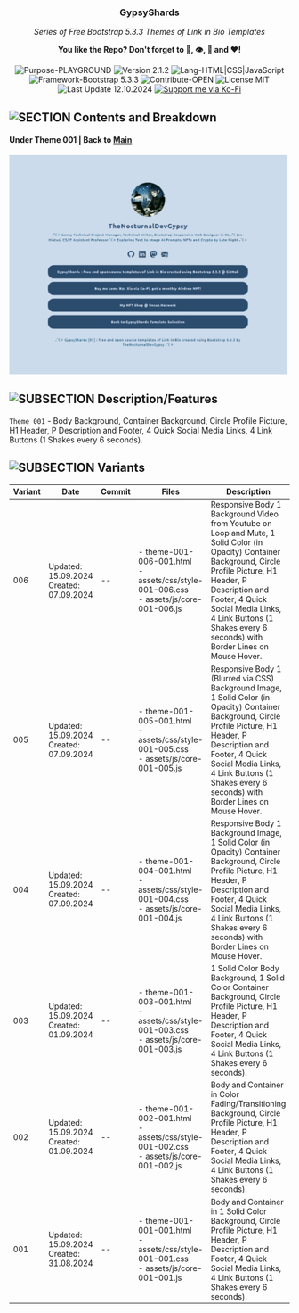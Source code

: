 <!-- <p align="center"><img src="/md_assets/octocat.gif" alt="Logo" width="130" height="130"></p> -->
<h3 align="center">GypsyShards</h3>
<p align="center"><em>Series of Free Bootstrap 5.3.3 Themes of Link in Bio Templates</em></p>
<p align="center"><strong>You like the Repo? Don't forget to 🌟, 👁️, 🔱 and ❤️!</strong></p>
<p align="center">
   <img src="https://img.shields.io/badge/Purpose-PLAYGROUND-%2300416a?logoColor=white&labelColor=%2300416a&color=%2324292e&textColor=white" alt="Purpose-PLAYGROUND">
   <img src="https://img.shields.io/badge/Version-2.1.2-%2300416a?logoColor=white&labelColor=%2300416a&color=%2324292e&textColor=white" alt="Version 2.1.2">
   <img src="https://img.shields.io/badge/Lang-HTML%20|%20CSS%20|%20JavaScript-%2300416a?logoColor=white&labelColor=%2300416a&color=%2324292e&textColor=white" alt="Lang-HTML|CSS|JavaScript">
   <img src="https://img.shields.io/badge/Framework-Bootstrap%205.3.3-%2300416a?logoColor=white&labelColor=%2300416a&color=%2324292e&textColor=white" alt="Framework-Bootstrap 5.3.3">
   <img src="https://img.shields.io/badge/Contribute-OPEN-%2300416a?logoColor=white&labelColor=%2300416a&color=%2324292e&textColor=white" alt="Contribute-OPEN">
   <img src="https://img.shields.io/badge/License-MIT-%2300416a?logoColor=white&labelColor=%2300416a&color=%2324292e&textColor=white" alt="License MIT">
   <img src="https://img.shields.io/badge/Last%20Update-12.10.2024-%2300416a?logoColor=white&labelColor=%2300416a&color=%2324292e&textColor=white" alt="Last Update 12.10.2024">
   <a href="https://ko-fi.com/thenocturnaldevgypsy">
      <img src="https://img.shields.io/badge/Support%20me%20via%20Ko--Fi-%2300416a?logo=ko-fi&logoColor=white&color=%2300416a&textColor=white" alt="Support me via Ko-Fi">
   </a>
</p>

## ![SECTION Contents and Breakdown](https://custom-icon-badges.demolab.com/badge/-Contents%20and%20Breakdown-24292e?logo=book&logoColor=white&labelColor=00416a)

#### Under Theme 001 | Back to [Main](README.md)

<img src="/md_assets/theme-001.jpg" alt="Theme 001" width="500">

## ![SUBSECTION Description/Features](https://custom-icon-badges.demolab.com/badge/-Description/Features-24292e?logo=check&logoColor=white&labelColor=2471AE)

`Theme 001` - Body Background, Container Background, Circle Profile Picture, H1 Header, P Description and Footer, 4 Quick Social Media Links, 4 Link Buttons (1 Shakes every 6 seconds).

## ![SUBSECTION Variants](https://custom-icon-badges.demolab.com/badge/-Variants-24292e?logo=north-star&logoColor=white&labelColor=2471AE)

| Variant | Date | Commit | Files | Description |
| ------------- | ------------- | ------------- | ------------- | ------------- |
| 006 | Updated: 15.09.2024<br>Created: 07.09.2024 | -- | - theme-001-006-001.html<br>- assets/css/style-001-006.css<br>- assets/js/core-001-006.js | Responsive Body 1 Background Video from Youtube on Loop and Mute, 1 Solid Color (in Opacity) Container Background, Circle Profile Picture, H1 Header, P Description and Footer, 4 Quick Social Media Links, 4 Link Buttons (1 Shakes every 6 seconds) with Border Lines on Mouse Hover. |
| 005 | Updated: 15.09.2024<br>Created: 07.09.2024 | -- | - theme-001-005-001.html<br>- assets/css/style-001-005.css<br>- assets/js/core-001-005.js | Responsive Body 1 (Blurred via CSS) Background Image, 1 Solid Color (in Opacity) Container Background, Circle Profile Picture, H1 Header, P Description and Footer, 4 Quick Social Media Links, 4 Link Buttons (1 Shakes every 6 seconds) with Border Lines on Mouse Hover. |
| 004 | Updated: 15.09.2024<br>Created: 07.09.2024 | -- | - theme-001-004-001.html<br>- assets/css/style-001-004.css<br>- assets/js/core-001-004.js | Responsive Body 1 Background Image, 1 Solid Color (in Opacity) Container Background, Circle Profile Picture, H1 Header, P Description and Footer, 4 Quick Social Media Links, 4 Link Buttons (1 Shakes every 6 seconds) with Border Lines on Mouse Hover. |
| 003 | Updated: 15.09.2024<br>Created: 01.09.2024 | -- | - theme-001-003-001.html<br>- assets/css/style-001-003.css<br>- assets/js/core-001-003.js | 1 Solid Color Body Background, 1 Solid Color Container Background, Circle Profile Picture, H1 Header, P Description and Footer, 4 Quick Social Media Links, 4 Link Buttons (1 Shakes every 6 seconds). |
| 002 | Updated: 15.09.2024<br>Created: 01.09.2024 | -- | - theme-001-002-001.html<br>- assets/css/style-001-002.css<br>- assets/js/core-001-002.js | Body and Container in Color Fading/Transitioning Background, Circle Profile Picture, H1 Header, P Description and Footer, 4 Quick Social Media Links, 4 Link Buttons (1 Shakes every 6 seconds). |
| 001 | Updated: 15.09.2024<br>Created: 31.08.2024 | -- | - theme-001-001-001.html<br>- assets/css/style-001-001.css<br>- assets/js/core-001-001.js | Body and Container in 1 Solid Color Background, Circle Profile Picture, H1 Header, P Description and Footer, 4 Quick Social Media Links, 4 Link Buttons (1 Shakes every 6 seconds). |